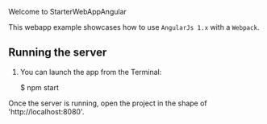 Welcome to StarterWebAppAngular

This webapp example showcases how to use `AngularJs 1.x` with a `Webpack`.

## Running the server

1) You can launch the app from the Terminal:

    $ npm start

Once the server is running, open the project in the shape of 'http://localhost:8080'.
